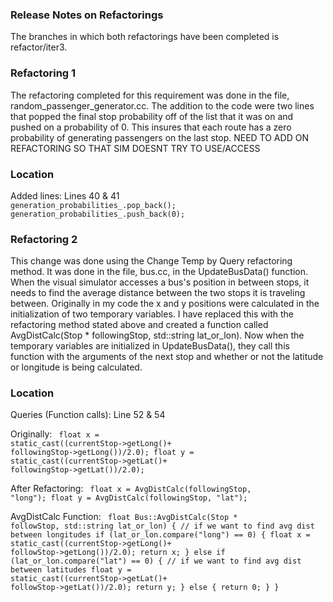 ### Release Notes on Refactorings
The branches in which both refactorings have been completed is refactor/iter3.

### Refactoring 1
The refactoring completed for this requirement was done in the file, random_passenger_generator.cc.
The addition to the code were two lines that popped the final stop probability off of the list that
it was on and pushed on a probability of 0.  This insures that each route has a zero probability of
generating passengers on the last stop.  NEED TO ADD ON REFACTORING SO THAT SIM DOESNT TRY TO USE/ACCESS

### Location
Added lines:
Lines 40 & 41
<code>
generation_probabilities_.pop_back();
generation_probabilities_.push_back(0);
</code>

### Refactoring 2
This change was done using the Change Temp by Query refactoring method.  It was done in the file,
bus.cc, in the UpdateBusData() function.  When the visual simulator accesses a bus's position in between stops, 
it needs to find the average distance between the two stops it is traveling between.  Originally in my code the
x and y positions were calculated in the initialization of two temporary variables.  I have replaced this with the
refactoring method stated above and created a function called AvgDistCalc(Stop * followingStop, std::string lat_or_lon).
Now when the temporary variables are initialized in UpdateBusData(), they call this function with the arguments of
the next stop and whether or not the latitude or longitude is being calculated.

### Location
Queries (Function calls):
Line 52 & 54

Originally:
<code>
float x = static_cast<float>((currentStop->getLong()+
  followingStop->getLong())/2.0);
float y = static_cast<float>((currentStop->getLat()+
  followingStop->getLat())/2.0);
</code>

After Refactoring:
<code>
float x = AvgDistCalc(followingStop, "long");
float y = AvgDistCalc(followingStop, "lat");
</code>

AvgDistCalc Function:
<code>
float Bus::AvgDistCalc(Stop * followStop, std::string lat_or_lon) {
  // if we want to find avg dist between longitudes
  if  (lat_or_lon.compare("long") == 0) {
    float x = static_cast<float>((currentStop->getLong()+
    followStop->getLong())/2.0);
    return x;
  } else if (lat_or_lon.compare("lat") == 0) {
    // if we want to find avg dist between latitudes
    float y = static_cast<float>((currentStop->getLat()+
    followStop->getLat())/2.0);
    return y;
  } else {
   return 0;
  }
}
</code>
